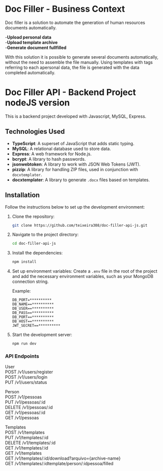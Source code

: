 # Doc Filler - Business Context

Doc filler is a solution to automate the generation of human resources documents automatically.

-**Upload personal data** <br/>
-**Upload template archive**<br/>
-**Generate document fullfilled**<br/>

With this solution it is possible to generate several documents automatically, without the need to assemble the file manually. Using templates with tags referring to each apersonal data, the file is generated with the data completed automatically.

# Doc Filler API - Backend Project nodeJS version

This is a backend project developed with Javascript, MySQL, Express.

## Technologies Used

- **TypeScript**: A superset of JavaScript that adds static typing.
- **MySQL**: A relational database used to store data.
- **Express**: A web framework for Node.js.
- **bcrypt**: A library to hash passwords.
- **jsonwebtoken**: A library to work with JSON Web Tokens (JWT). 
- **pizzip**: A library for handling ZIP files, used in conjunction with `docxtemplater`.
- **docxtemplater**: A library to generate `.docx` files based on templates.

## Installation

Follow the instructions below to set up the development environment:

1. Clone the repository:
    ```bash
    git clone https://github.com/teixeira308/doc-filler-api-js.git
    ```

2. Navigate to the project directory:
    ```bash
    cd doc-filler-api-js
    ```

3. Install the dependencies:
    ```bash
    npm install
    ```

4. Set up environment variables:
    Create a `.env` file in the root of the project and add the necessary environment variables, such as your MongoDB connection string.

    Example:
    ```env
    DB_PORT=**********
    DB_NAME==**********
    DB_USER==**********
    DB_PASS==**********
    DB_PORT==**********
    DB_HOST==**********
    JWT_SECRET==**********
    ```

5. Start the development server:
    ```bash
    npm run dev
    ```
    
### API Endpoints

User<br/>
POST /v1/users/register <br/>
POST /v1/users/login <br/>
PUT /v1/users/status <br/>

Person<br/>
POST    /v1/pessoas <br/>
PUT     /v1/pessoas/:id <br/>
DELETE  /v1/pessoas/:id <br/>
GET     /v1/pessoas/:id <br/>
GET     /v1/pessoas <br/>

Templates<br/>
POST    /v1/templates <br/>
PUT     /v1/templates/:id <br/>
DELETE  /v1/templates/:id <br/>
GET     /v1/templates/:id <br/>
GET     /v1/templates <br/>
GET     /v1/templates/:id/download?arquivo={archive-name} <br/>
GET     /v1/templates/:idtemplate/person/:idpessoa/filled <br/>